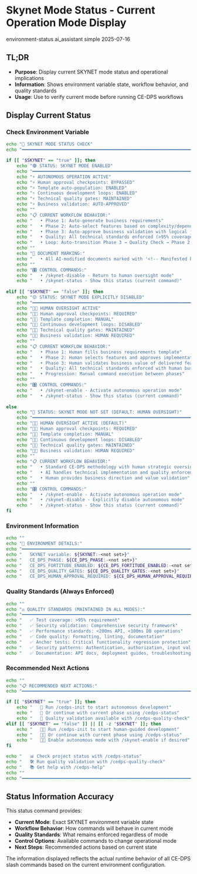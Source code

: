 # <context>Skynet Mode Status - Current Operation Mode Display</context>

<meta>
  <title>Skynet Mode Status</title>
  <type>environment-status</type>
  <audience>ai_assistant</audience>
  <complexity>simple</complexity>
  <updated>2025-07-16</updated>
</meta>

## <summary priority="critical">TL;DR</summary>
- **Purpose**: Display current SKYNET mode status and operational implications
- **Information**: Shows environment variable state, workflow behavior, and quality standards
- **Usage**: Use to verify current mode before running CE-DPS workflows

## <implementation>Display Current Status</implementation>

### <action priority="critical">Check Environment Variable</action>
```bash
echo "🤖 SKYNET MODE STATUS CHECK"
echo "━━━━━━━━━━━━━━━━━━━━━━━━━━━━━━━━━━━━━━━━━━━━━━━━━━━━━━━━━━━━━━━━━━━━━━━━━━━━━━━━━━━━━━━━"

if [[ "$SKYNET" == "true" ]]; then
    echo "🟢 STATUS: SKYNET MODE ENABLED"
    echo "━━━━━━━━━━━━━━━━━━━━━━━━━━━━━━━━━━━━━━━━━━━━━━━━━━━━━━━━━━━━━━━━━━━━━━━━━━━━━━━━━━━━━━━━"
    echo "⚡ AUTONOMOUS OPERATION ACTIVE"
    echo "⚡ Human approval checkpoints: BYPASSED"
    echo "⚡ Template auto-population: ENABLED"
    echo "⚡ Continuous development loops: ENABLED"
    echo "⚡ Technical quality gates: MAINTAINED"
    echo "⚡ Business validation: AUTO-APPROVED"
    echo ""
    echo "📋 CURRENT WORKFLOW BEHAVIOR:"
    echo "   • Phase 1: Auto-generate business requirements"
    echo "   • Phase 2: Auto-select features based on complexity/dependencies"
    echo "   • Phase 3: Auto-approve business validation with logical justification"
    echo "   • Quality: All technical standards enforced (>95% coverage, security, performance)"
    echo "   • Loop: Auto-transition Phase 3 → Quality Check → Phase 2 → Phase 3..."
    echo ""
    echo "📄 DOCUMENT MARKING:"
    echo "   • All AI-modified documents marked with '<!-- Manifested by SKYNET -->'"
    echo ""
    echo "🎛️ CONTROL COMMANDS:"
    echo "   • /skynet-disable - Return to human oversight mode"
    echo "   • /skynet-status - Show this status (current command)"
    
elif [[ "$SKYNET" == "false" ]]; then
    echo "🟡 STATUS: SKYNET MODE EXPLICITLY DISABLED"
    echo "━━━━━━━━━━━━━━━━━━━━━━━━━━━━━━━━━━━━━━━━━━━━━━━━━━━━━━━━━━━━━━━━━━━━━━━━━━━━━━━━━━━━━━━━"
    echo "👨‍💼 HUMAN OVERSIGHT ACTIVE"
    echo "👨‍💼 Human approval checkpoints: REQUIRED"
    echo "👨‍💼 Template completion: MANUAL"
    echo "👨‍💼 Continuous development loops: DISABLED"
    echo "👨‍💼 Technical quality gates: MAINTAINED"
    echo "👨‍💼 Business validation: HUMAN REQUIRED"
    echo ""
    echo "📋 CURRENT WORKFLOW BEHAVIOR:"
    echo "   • Phase 1: Human fills business requirements template"
    echo "   • Phase 2: Human selects features and approves implementation plan"
    echo "   • Phase 3: Human validates business value of delivered features"
    echo "   • Quality: All technical standards enforced with human business oversight"
    echo "   • Progression: Manual command execution between phases"
    echo ""
    echo "🎛️ CONTROL COMMANDS:"
    echo "   • /skynet-enable - Activate autonomous operation mode"
    echo "   • /skynet-status - Show this status (current command)"
    
else
    echo "🔵 STATUS: SKYNET MODE NOT SET (DEFAULT: HUMAN OVERSIGHT)"
    echo "━━━━━━━━━━━━━━━━━━━━━━━━━━━━━━━━━━━━━━━━━━━━━━━━━━━━━━━━━━━━━━━━━━━━━━━━━━━━━━━━━━━━━━━━"
    echo "👨‍💼 HUMAN OVERSIGHT ACTIVE (DEFAULT)"
    echo "👨‍💼 Human approval checkpoints: REQUIRED"
    echo "👨‍💼 Template completion: MANUAL"
    echo "👨‍💼 Continuous development loops: DISABLED"
    echo "👨‍💼 Technical quality gates: MAINTAINED"
    echo "👨‍💼 Business validation: HUMAN REQUIRED"
    echo ""
    echo "📋 CURRENT WORKFLOW BEHAVIOR:"
    echo "   • Standard CE-DPS methodology with human strategic oversight"
    echo "   • AI handles technical implementation and quality enforcement"
    echo "   • Human provides business direction and value validation"
    echo ""
    echo "🎛️ CONTROL COMMANDS:"
    echo "   • /skynet-enable - Activate autonomous operation mode"
    echo "   • /skynet-disable - Explicitly disable autonomous mode"
    echo "   • /skynet-status - Show this status (current command)"
fi
```

### <environment-details>Environment Information</environment-details>
```bash
echo ""
echo "🔧 ENVIRONMENT DETAILS:"
echo "━━━━━━━━━━━━━━━━━━━━━━━━━━━━━━━━━━━━━━━━━━━━━━━━━━━━━━━━━━━━━━━━━━━━━━━━━━━━━━━━━━━━━━━━"
echo "   SKYNET variable: ${SKYNET:-<not set>}"
echo "   CE_DPS_PHASE: ${CE_DPS_PHASE:-<not set>}"
echo "   CE_DPS_FORTITUDE_ENABLED: ${CE_DPS_FORTITUDE_ENABLED:-<not set>}"
echo "   CE_DPS_QUALITY_GATES: ${CE_DPS_QUALITY_GATES:-<not set>}"
echo "   CE_DPS_HUMAN_APPROVAL_REQUIRED: ${CE_DPS_HUMAN_APPROVAL_REQUIRED:-<not set>}"
```

### <quality-standards>Quality Standards (Always Enforced)</quality-standards>
```bash
echo ""
echo "⚖️ QUALITY STANDARDS (MAINTAINED IN ALL MODES):"
echo "━━━━━━━━━━━━━━━━━━━━━━━━━━━━━━━━━━━━━━━━━━━━━━━━━━━━━━━━━━━━━━━━━━━━━━━━━━━━━━━━━━━━━━━━"
echo "   ✅ Test coverage: >95% requirement"
echo "   ✅ Security validation: Comprehensive security framework"
echo "   ✅ Performance standards: <200ms API, <100ms DB operations"
echo "   ✅ Code quality: Formatting, linting, documentation"
echo "   ✅ Anchor tests: Critical functionality regression protection"
echo "   ✅ Security patterns: Authentication, authorization, input validation"
echo "   ✅ Documentation: API docs, deployment guides, troubleshooting"
```

### <next-actions>Recommended Next Actions</next-actions>
```bash
echo ""
echo "📋 RECOMMENDED NEXT ACTIONS:"
echo "━━━━━━━━━━━━━━━━━━━━━━━━━━━━━━━━━━━━━━━━━━━━━━━━━━━━━━━━━━━━━━━━━━━━━━━━━━━━━━━━━━━━━━━━"

if [[ "$SKYNET" == "true" ]]; then
    echo "   🚀 Run /cedps-init to start autonomous development"
    echo "   🚀 Or continue with current phase using /cedps-status"
    echo "   🚀 Quality validation available with /cedps-quality-check"
elif [[ "$SKYNET" == "false" ]] || [[ -z "$SKYNET" ]]; then
    echo "   👨‍💼 Run /cedps-init to start human-guided development"
    echo "   👨‍💼 Or continue with current phase using /cedps-status"
    echo "   👨‍💼 Enable autonomous mode with /skynet-enable if desired"
fi

echo "   📊 Check project status with /cedps-status"
echo "   🛠️ Run quality validation with /cedps-quality-check"
echo "   📚 Get help with /cedps-help"
echo ""
echo "━━━━━━━━━━━━━━━━━━━━━━━━━━━━━━━━━━━━━━━━━━━━━━━━━━━━━━━━━━━━━━━━━━━━━━━━━━━━━━━━━━━━━━━━"
```

## <validation>Status Information Accuracy</validation>

This status command provides:
- **Current Mode**: Exact SKYNET environment variable state
- **Workflow Behavior**: How commands will behave in current mode
- **Quality Standards**: What remains enforced regardless of mode
- **Control Options**: Available commands to change operational mode
- **Next Steps**: Recommended actions based on current state

The information displayed reflects the actual runtime behavior of all CE-DPS slash commands based on the current environment configuration.